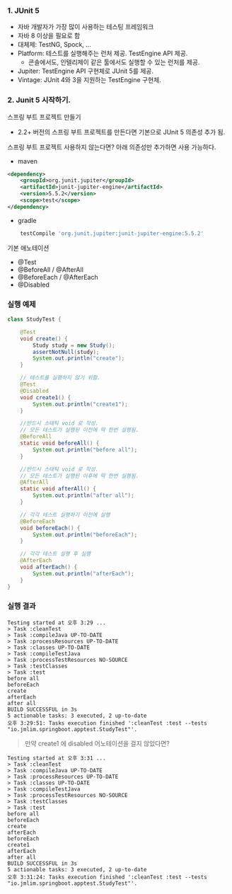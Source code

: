 
### 1. JUnit 5
 - 자바 개발자가 가장 많이 사용하는 테스팅 프레임워크
 - 자바 8 이상을 필요로 함
 - 대체제: TestNG, Spock, ...
 - Platform:  테스트를 실행해주는 런처 제공. TestEngine API 제공.   
   - 콘솔에서도, 인텔리제이 같은 툴에서도 실행할 수 있는 런처를 제공.
 - Jupiter: TestEngine API 구현체로 JUnit 5를 제공.
 - Vintage: JUnit 4와 3을 지원하는 TestEngine 구현체.

### 2. Junit 5 시작하기.

스프링 부트 프로젝트 만들기 
 - 2.2+ 버전의 스프링 부트 프로젝트를 만든다면 기본으로 JUnit 5 의존성 추가 됨.

스프링 부트 프로젝트 사용하지 않는다면? 
아래 의존성만 추가하면 사용 가능하다.
- maven 

~~~xml
<dependency>
    <groupId>org.junit.jupiter</groupId>
    <artifactId>junit-jupiter-engine</artifactId>
    <version>5.5.2</version>
    <scope>test</scope>
</dependency>
~~~

- gradle

~~~groovy
    testCompile 'org.junit.jupiter:junit-jupiter-engine:5.5.2'
~~~

기본 애노테이션
 - @Test
 - @BeforeAll / @AfterAll
 - @BeforeEach / @AfterEach
 - @Disabled

### 실행 예제
~~~java
class StudyTest {

    @Test
    void create() {
        Study study = new Study();
        assertNotNull(study);
        System.out.println("create");
    }

    // 테스트를 실행하지 않기 위함.
    @Test
    @Disabled
    void create1() {
        System.out.println("create1");
    }

    //반드시 스태틱 void 로 작성.
    // 모든 테스트가 실행된 이전에 딱 한번 실행됨.
    @BeforeAll
    static void beforeAll() {
        System.out.println("before all");
    }

    //반드시 스태틱 void 로 작성.
    // 모든 테스트가 실행된 이후에 딱 한번 실행됨.
    @AfterAll
    static void afterAll() {
        System.out.println("after all");
    }

    // 각각 테스트 실행하기 이전에 실행
    @BeforeEach
    void beforeEach() {
        System.out.println("beforeEach");
    }

    // 각각 테스트 실행 후 실행
    @AfterEach
    void afterEach() {
        System.out.println("afterEach");
    }
}
~~~

### 실행 결과
~~~
Testing started at 오후 3:29 ...
> Task :cleanTest
> Task :compileJava UP-TO-DATE
> Task :processResources UP-TO-DATE
> Task :classes UP-TO-DATE
> Task :compileTestJava
> Task :processTestResources NO-SOURCE
> Task :testClasses
> Task :test
before all
beforeEach
create
afterEach
after all
BUILD SUCCESSFUL in 3s
5 actionable tasks: 3 executed, 2 up-to-date
오후 3:29:51: Tasks execution finished ':cleanTest :test --tests "io.jmlim.springboot.apptest.StudyTest"'.
~~~

> 만약 create1 에 disabled 어노테이션을 걸지 않았다면?
~~~
Testing started at 오후 3:31 ...
> Task :cleanTest
> Task :compileJava UP-TO-DATE
> Task :processResources UP-TO-DATE
> Task :classes UP-TO-DATE
> Task :compileTestJava
> Task :processTestResources NO-SOURCE
> Task :testClasses
> Task :test
before all
beforeEach
create
afterEach
beforeEach
create1
afterEach
after all
BUILD SUCCESSFUL in 3s
5 actionable tasks: 3 executed, 2 up-to-date
오후 3:31:24: Tasks execution finished ':cleanTest :test --tests "io.jmlim.springboot.apptest.StudyTest"'.
~~~

